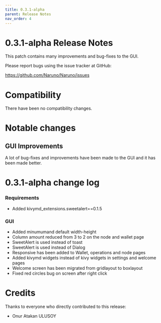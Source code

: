 ```yaml
---
title: 0.3.1-alpha
parent: Release Notes
nav_order: 4
---
```


# 0.3.1-alpha Release Notes

This patch contains many improvements and bug-fixes to the GUI.

Please report bugs using the issue tracker at GitHub:

<https://github.com/Naruno/Naruno/issues>

# Compatibility

There have been no compatibility changes.

# Notable changes

## GUI Improvements

A lot of bug-fixes and improvements have been made to the GUI and it has been made better.

# 0.3.1-alpha change log

### Requirements

- Added kivymd_extensions.sweetalert==0.1.5

### GUI

- Added minumumand default width-height
- Column amount reduced from 3 to 2 on the node and wallet page
- SweetAlert is used instead of toast
- SweetAlert is used instead of Dialog
- Responsive has been added to Wallet, operations and node pages
- Added kivymd widgets instead of kivy widgets in settings and welcome pages
- Welcome screen has been migrated from gridlayout to boxlayout
- Fixed red circles bug on screen after right click

# Credits

Thanks to everyone who directly contributed to this release:

- Onur Atakan ULUSOY
